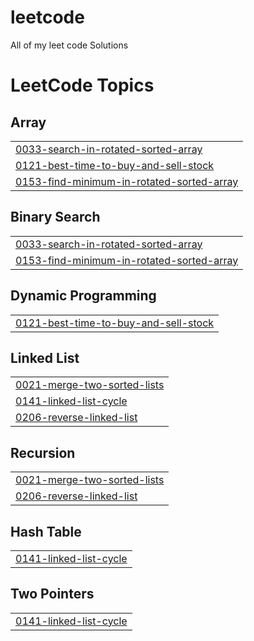# leetcode
All of my leet code Solutions

<!---LeetCode Topics Start-->
# LeetCode Topics
## Array
|  |
| ------- |
| [0033-search-in-rotated-sorted-array](https://github.com/Shishir3D/leetcode/tree/master/0033-search-in-rotated-sorted-array) |
| [0121-best-time-to-buy-and-sell-stock](https://github.com/Shishir3D/leetcode/tree/master/0121-best-time-to-buy-and-sell-stock) |
| [0153-find-minimum-in-rotated-sorted-array](https://github.com/Shishir3D/leetcode/tree/master/0153-find-minimum-in-rotated-sorted-array) |
## Binary Search
|  |
| ------- |
| [0033-search-in-rotated-sorted-array](https://github.com/Shishir3D/leetcode/tree/master/0033-search-in-rotated-sorted-array) |
| [0153-find-minimum-in-rotated-sorted-array](https://github.com/Shishir3D/leetcode/tree/master/0153-find-minimum-in-rotated-sorted-array) |
## Dynamic Programming
|  |
| ------- |
| [0121-best-time-to-buy-and-sell-stock](https://github.com/Shishir3D/leetcode/tree/master/0121-best-time-to-buy-and-sell-stock) |
## Linked List
|  |
| ------- |
| [0021-merge-two-sorted-lists](https://github.com/Shishir3D/leetcode/tree/master/0021-merge-two-sorted-lists) |
| [0141-linked-list-cycle](https://github.com/Shishir3D/leetcode/tree/master/0141-linked-list-cycle) |
| [0206-reverse-linked-list](https://github.com/Shishir3D/leetcode/tree/master/0206-reverse-linked-list) |
## Recursion
|  |
| ------- |
| [0021-merge-two-sorted-lists](https://github.com/Shishir3D/leetcode/tree/master/0021-merge-two-sorted-lists) |
| [0206-reverse-linked-list](https://github.com/Shishir3D/leetcode/tree/master/0206-reverse-linked-list) |
## Hash Table
|  |
| ------- |
| [0141-linked-list-cycle](https://github.com/Shishir3D/leetcode/tree/master/0141-linked-list-cycle) |
## Two Pointers
|  |
| ------- |
| [0141-linked-list-cycle](https://github.com/Shishir3D/leetcode/tree/master/0141-linked-list-cycle) |
<!---LeetCode Topics End-->